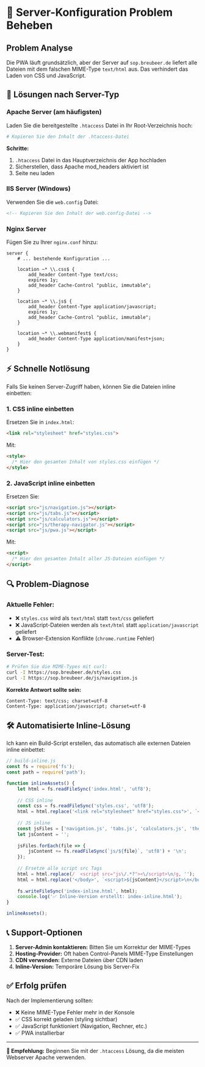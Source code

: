 # 🚨 Server-Konfiguration Problem Beheben

## **Problem Analyse**

Die PWA läuft grundsätzlich, aber der Server auf `sop.breubeer.de` liefert alle Dateien mit dem falschen MIME-Type `text/html` aus. Das verhindert das Laden von CSS und JavaScript.

## 🔧 **Lösungen nach Server-Typ**

### **Apache Server (am häufigsten)**
Laden Sie die bereitgestellte `.htaccess` Datei in Ihr Root-Verzeichnis hoch:

```apache
# Kopieren Sie den Inhalt der .htaccess-Datei
```

**Schritte:**
1. `.htaccess` Datei in das Hauptverzeichnis der App hochladen
2. Sicherstellen, dass Apache mod_headers aktiviert ist
3. Seite neu laden

### **IIS Server (Windows)**
Verwenden Sie die `web.config` Datei:

```xml
<!-- Kopieren Sie den Inhalt der web.config-Datei -->
```

### **Nginx Server**
Fügen Sie zu Ihrer `nginx.conf` hinzu:

```nginx
server {
    # ... bestehende Konfiguration ...
    
    location ~* \\.css$ {
        add_header Content-Type text/css;
        expires 1y;
        add_header Cache-Control "public, immutable";
    }
    
    location ~* \\.js$ {
        add_header Content-Type application/javascript;
        expires 1y;
        add_header Cache-Control "public, immutable";
    }
    
    location ~* \\.webmanifest$ {
        add_header Content-Type application/manifest+json;
    }
}
```

## ⚡ **Schnelle Notlösung**

Falls Sie keinen Server-Zugriff haben, können Sie die Dateien inline einbetten:

### **1. CSS inline einbetten**
Ersetzen Sie in `index.html`:
```html
<link rel="stylesheet" href="styles.css">
```

Mit:
```html
<style>
  /* Hier den gesamten Inhalt von styles.css einfügen */
</style>
```

### **2. JavaScript inline einbetten**
Ersetzen Sie:
```html
<script src="js/navigation.js"></script>
<script src="js/tabs.js"></script>
<script src="js/calculators.js"></script>
<script src="js/therapy-navigator.js"></script>
<script src="js/pwa.js"></script>
```

Mit:
```html
<script>
  /* Hier den gesamten Inhalt aller JS-Dateien einfügen */
</script>
```

## 🔍 **Problem-Diagnose**

### **Aktuelle Fehler:**
- ❌ `styles.css` wird als `text/html` statt `text/css` geliefert
- ❌ JavaScript-Dateien werden als `text/html` statt `application/javascript` geliefert
- ⚠️ Browser-Extension Konflikte (`chrome.runtime` Fehler)

### **Server-Test:**
```bash
# Prüfen Sie die MIME-Types mit curl:
curl -I https://sop.breubeer.de/styles.css
curl -I https://sop.breubeer.de/js/navigation.js
```

**Korrekte Antwort sollte sein:**
```
Content-Type: text/css; charset=utf-8
Content-Type: application/javascript; charset=utf-8
```

## 🛠️ **Automatisierte Inline-Lösung**

Ich kann ein Build-Script erstellen, das automatisch alle externen Dateien inline einbettet:

```javascript
// build-inline.js
const fs = require('fs');
const path = require('path');

function inlineAssets() {
    let html = fs.readFileSync('index.html', 'utf8');
    
    // CSS inline
    const css = fs.readFileSync('styles.css', 'utf8');
    html = html.replace('<link rel="stylesheet" href="styles.css">', `<style>${css}</style>`);
    
    // JS inline
    const jsFiles = ['navigation.js', 'tabs.js', 'calculators.js', 'therapy-navigator.js', 'pwa.js'];
    let jsContent = '';
    
    jsFiles.forEach(file => {
        jsContent += fs.readFileSync(`js/${file}`, 'utf8') + '\n';
    });
    
    // Ersetze alle script src Tags
    html = html.replace(/  <script src="js\/.*?"><\/script>\n/g, '');
    html = html.replace('</body>', `<script>${jsContent}</script>\n</body>`);
    
    fs.writeFileSync('index-inline.html', html);
    console.log('✅ Inline-Version erstellt: index-inline.html');
}

inlineAssets();
```

## 📞 **Support-Optionen**

1. **Server-Admin kontaktieren:** Bitten Sie um Korrektur der MIME-Types
2. **Hosting-Provider:** Oft haben Control-Panels MIME-Type Einstellungen
3. **CDN verwenden:** Externe Dateien über CDN laden
4. **Inline-Version:** Temporäre Lösung bis Server-Fix

## ✅ **Erfolg prüfen**

Nach der Implementierung sollten:
- ❌ Keine MIME-Type Fehler mehr in der Konsole
- ✅ CSS korrekt geladen (styling sichtbar)
- ✅ JavaScript funktioniert (Navigation, Rechner, etc.)
- ✅ PWA installierbar

---

**🎯 Empfehlung:** Beginnen Sie mit der `.htaccess` Lösung, da die meisten Webserver Apache verwenden.
